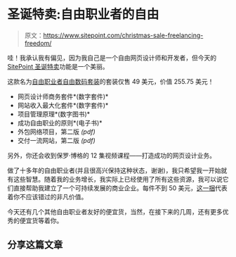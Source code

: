 # 圣诞特卖:自由职业者的自由

> 原文：<https://www.sitepoint.com/christmas-sale-freelancing-freedom/>

哇！我承认我有偏见，因为我自己是一个自由网页设计师和开发者，但今天的 [SitePoint 圣诞特卖](https://xmas.sitepoint.com/#day/6)功能是一个美丽。

这款名为[自由职业者自由数码套装](https://xmas.sitepoint.com/#day/6)的套装仅售 49 美元，价值 255.75 美元！

*   网页设计师商务套件*(数字套件)*
*   网站收入最大化套件*(数字套件)*
*   项目管理原理*(数字图书)*
*   成功自由职业的原则*(电子书)*
*   外包网络项目，第二版 *(pdf)*
*   交付一流网站，第二版 *(pdf)*

另外，你还会收到保罗·博格的 12 集视频课程——打造成功的网页设计业务。

做了十多年的自由职业者(并且很高兴保持这种状态，谢谢)，我只希望我一开始就有这些智慧。随着我的业务增长，我实际上已经使用了所有这些资源，我可以说它们直接帮助我建立了一个可持续发展的商业企业。每件不到 50 美元，[这一捆](https://xmas.sitepoint.com/#day/6)代表着你不应该错过的非凡价值。

今天还有几个其他自由职业者友好的便宜货，当然，在接下来的几周，还有更多优秀的便宜货等着你。

## 分享这篇文章